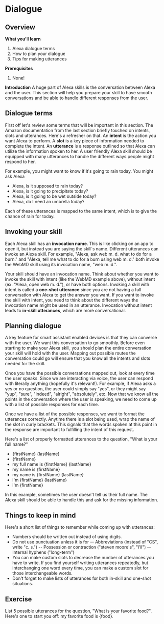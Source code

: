 # Dialogue
## Overview
**What you'll learn**

 1. Alexa dialogue terms
 2. How to plan your dialogue
 3. Tips for making utterances

**Prerequisites**

 1. None!

**Introduction**
A huge part of Alexa skills is the conversation between Alexa and the user. This section will help you prepare your skill to have smooth conversations and be able to handle different responses from the user.

## Dialogue terms
First off let's review some terms that will be important in this section. The Amazon documentation from the last section briefly touched on intents, slots and utterances. Here's a refresher on that. An **intent** is the action you want Alexa to perform. A **slot** is a key piece of information needed to complete the intent. An **utterance** is a response outlined so that Alexa can utilize the information spoken to her. A user friendly Alexa skill should be equipped with many utterances to handle the different ways people might respond to her.

For example, you might want to know if it's going to rain today. You might ask Alexa

 - Alexa, is it supposed to rain today?
 - Alexa, is it going to precipitate today?
 - Alexa, is it going to be wet outside today?
 - Alexa, do I need an umbrella today?

Each of these utterances is mapped to the same intent, which is to give the chance of rain for today.

## Invoking your skill
Each Alexa skill has an **invocation name**. This is like clicking on an app to open it, but instead you are saying the skill's name. Different utterances can invoke an Alexa skill. For example, "Alexa, ask web m. d. what to do for a burn." and "Alexa, tell me what to do for a burn using web m. d." both invoke the WebMD skill using its invocation name, "web m. d.".

Your skill should have an invocation name. Think about whether you want to invoke the skill with intent (like the WebMD example above), without intent (ex. "Alexa, open web m. d."), or have both options. Invoking a skill with intent is called a **one-shot utterance** since you are not having a full conversation with Alexa to get the answer you want. If you want to invoke the skill with intent, you need to think about the different ways the invocation name might be used in an utterance. Invocation without intent leads to **in-skill utterances**, which are more conversational.

## Planning dialogue
A key feature for smart assistant enabled devices is that they can converse with the user. We want this conversation to go smoothly. Before even starting to make your Alexa skill, you should plan the entire conversation your skill will hold with the user. Mapping out possible routes the conversation could go will ensure that you know all the intents and slots needed for the skill.

Once you have the possible conversations mapped out, look at every time the user speaks. Since we are interacting via voice, the user can respond with literally anything (hopefully it's relevant!). For example, if Alexa asks a yes or no question, the user could simply say "yes", or they might say "yup", "sure", "indeed", "alright", "absolutely", etc. Now that we know all the points in the conversation where the user is speaking, we need to come up with a list of possible responses for each time.

Once we have a list of the possible responses, we want to format the utterances correctly. Anytime there is a slot being used, wrap the name of the slot in curly brackets. This signals that the words spoken at this point in the response are important to fulfilling the intent of this request.

Here's a list of properly formatted utterances to the question, "What is your full name?"

 - {firstName} {lastName}
 - {firstName}
 - my full name is {firstName} {lastName}
 - my name is {firstName}
 - my name is {firstName} {lastName}
 - i'm {firstName} {lastName}
 - i'm {firstName}

In this example, sometimes the user doesn't tell us their full name. The Alexa skill should be able to handle this and ask for the missing information.

## Things to keep in mind
Here's a short list of things to remember while coming up with utterances:

 - Numbers should be written out instead of using digits.
 - Do not use punctuation unless it is for
 -- Abbreviations (instead of "CS", write "c. s.")
 -- Possession or contraction ("steven moore's", "i'll")
 -- Internal hyphens ("long-term")
 - You can make custom slots to decrease the number of utterances you have to write. If you find yourself writing utterances repeatedly, but interchanging one word every time, you can make a custom slot for those interchangeable words.
 - Don't forget to make lists of utterances for both in-skill and one-shot situations.

## Exercise
List 5 possible utterances for the question, "What is your favorite food?". Here's one to start you off: my favorite food is {food}. 
